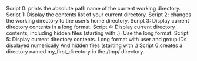 Script 0: prints the absolute path name of the current working directory.
Script 1: Display the contents list of your current directory.
Script 2: changes the working directory to the user’s home directory.
Script 3: Display current directory contents in a long format.
Script 4: Display current directory contents, including hidden files (starting with .). Use the long format.
Script 5: Display current directory contents.
Long format
with user and group IDs displayed numerically
And hidden files (starting with .)
Script 6:creates a directory named my_first_directory in the /tmp/ directory.


